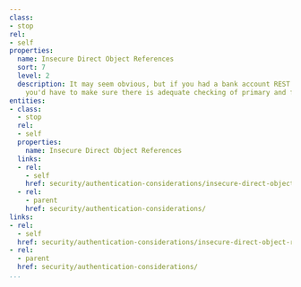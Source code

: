 ```yaml
---
class:
- stop
rel:
- self
properties:
  name: Insecure Direct Object References
  sort: 7
  level: 2
  description: It may seem obvious, but if you had a bank account REST web service,
    you'd have to make sure there is adequate checking of primary and foreign keys.
entities:
- class:
  - stop
  rel:
  - self
  properties:
    name: Insecure Direct Object References
  links:
  - rel:
    - self
    href: security/authentication-considerations/insecure-direct-object-references.md
  - rel:
    - parent
    href: security/authentication-considerations/
links:
- rel:
  - self
  href: security/authentication-considerations/insecure-direct-object-references.md
- rel:
  - parent
  href: security/authentication-considerations/
...
```

